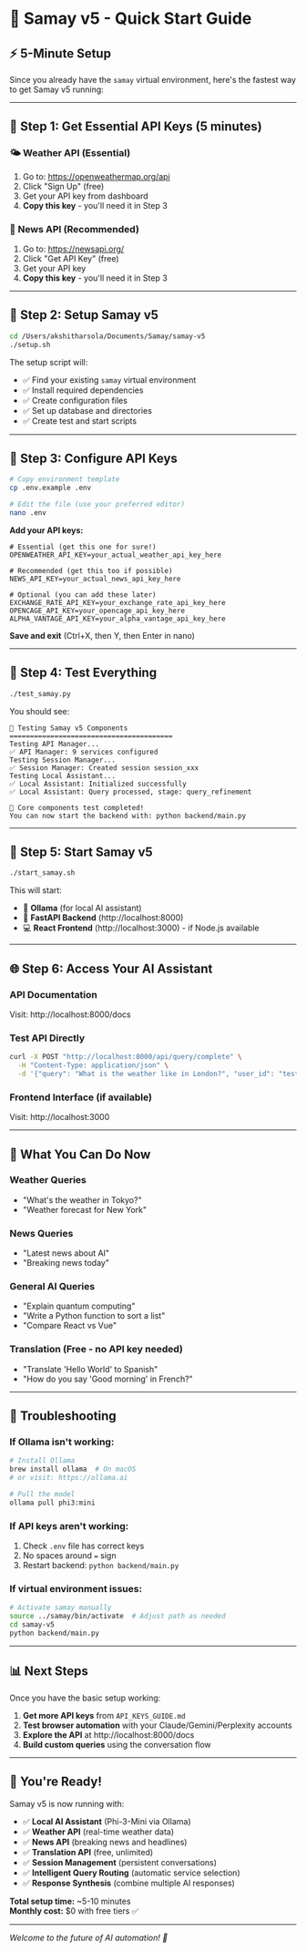 # 🚀 Samay v5 - Quick Start Guide

## ⚡ **5-Minute Setup**

Since you already have the `samay` virtual environment, here's the fastest way to get Samay v5 running:

---

## 📝 **Step 1: Get Essential API Keys (5 minutes)**

### **🌤️ Weather API (Essential)**
1. Go to: https://openweathermap.org/api
2. Click "Sign Up" (free)
3. Get your API key from dashboard
4. **Copy this key** - you'll need it in Step 3

### **📰 News API (Recommended)**
1. Go to: https://newsapi.org/
2. Click "Get API Key" (free)
3. Get your API key
4. **Copy this key** - you'll need it in Step 3

---

## 🔧 **Step 2: Setup Samay v5**

```bash
cd /Users/akshitharsola/Documents/Samay/samay-v5
./setup.sh
```

The setup script will:
- ✅ Find your existing `samay` virtual environment
- ✅ Install required dependencies  
- ✅ Create configuration files
- ✅ Set up database and directories
- ✅ Create test and start scripts

---

## 🔑 **Step 3: Configure API Keys**

```bash
# Copy environment template
cp .env.example .env

# Edit the file (use your preferred editor)
nano .env
```

**Add your API keys:**
```env
# Essential (get this one for sure!)
OPENWEATHER_API_KEY=your_actual_weather_api_key_here

# Recommended (get this too if possible)
NEWS_API_KEY=your_actual_news_api_key_here

# Optional (you can add these later)
EXCHANGE_RATE_API_KEY=your_exchange_rate_api_key_here
OPENCAGE_API_KEY=your_opencage_api_key_here
ALPHA_VANTAGE_API_KEY=your_alpha_vantage_api_key_here
```

**Save and exit** (Ctrl+X, then Y, then Enter in nano)

---

## 🧪 **Step 4: Test Everything**

```bash
./test_samay.py
```

You should see:
```
🧪 Testing Samay v5 Components
========================================
Testing API Manager...
✅ API Manager: 9 services configured
Testing Session Manager...  
✅ Session Manager: Created session session_xxx
Testing Local Assistant...
✅ Local Assistant: Initialized successfully
✅ Local Assistant: Query processed, stage: query_refinement

🎉 Core components test completed!
You can now start the backend with: python backend/main.py
```

---

## 🚀 **Step 5: Start Samay v5**

```bash
./start_samay.sh
```

This will start:
- 🤖 **Ollama** (for local AI assistant)
- 🚀 **FastAPI Backend** (http://localhost:8000)
- 💻 **React Frontend** (http://localhost:3000) - if Node.js available

---

## 🌐 **Step 6: Access Your AI Assistant**

### **API Documentation**
Visit: http://localhost:8000/docs

### **Test API Directly**
```bash
curl -X POST "http://localhost:8000/api/query/complete" \
  -H "Content-Type: application/json" \
  -d '{"query": "What is the weather like in London?", "user_id": "test"}'
```

### **Frontend Interface** (if available)
Visit: http://localhost:3000

---

## 🎯 **What You Can Do Now**

### **Weather Queries**
- "What's the weather in Tokyo?"
- "Weather forecast for New York"

### **News Queries** 
- "Latest news about AI"
- "Breaking news today"

### **General AI Queries**
- "Explain quantum computing"
- "Write a Python function to sort a list"
- "Compare React vs Vue"

### **Translation** (Free - no API key needed)
- "Translate 'Hello World' to Spanish"
- "How do you say 'Good morning' in French?"

---

## 🔧 **Troubleshooting**

### **If Ollama isn't working:**
```bash
# Install Ollama
brew install ollama  # On macOS
# or visit: https://ollama.ai

# Pull the model
ollama pull phi3:mini
```

### **If API keys aren't working:**
1. Check `.env` file has correct keys
2. No spaces around `=` sign
3. Restart backend: `python backend/main.py`

### **If virtual environment issues:**
```bash
# Activate samay manually
source ../samay/bin/activate  # Adjust path as needed
cd samay-v5
python backend/main.py
```

---

## 📊 **Next Steps**

Once you have the basic setup working:

1. **Get more API keys** from `API_KEYS_GUIDE.md`
2. **Test browser automation** with your Claude/Gemini/Perplexity accounts
3. **Explore the API** at http://localhost:8000/docs
4. **Build custom queries** using the conversation flow

---

## 🎉 **You're Ready!** 

Samay v5 is now running with:
- ✅ **Local AI Assistant** (Phi-3-Mini via Ollama)
- ✅ **Weather API** (real-time weather data)
- ✅ **News API** (breaking news and headlines)  
- ✅ **Translation API** (free, unlimited)
- ✅ **Session Management** (persistent conversations)
- ✅ **Intelligent Query Routing** (automatic service selection)
- ✅ **Response Synthesis** (combine multiple AI responses)

**Total setup time:** ~5-10 minutes  
**Monthly cost:** $0 with free tiers ✅

---

*Welcome to the future of AI automation! 🌟*